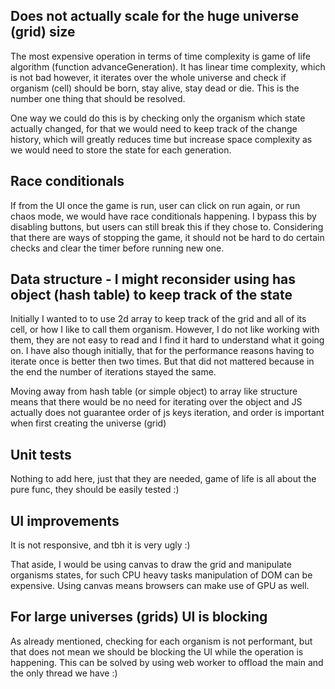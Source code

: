  ## Does not actually scale for the huge universe (grid) size 
 
The most expensive operation in terms of time complexity is game of life algorithm (function advanceGeneration).
It has linear time complexity, which is not bad however, it iterates over the whole universe and check if organism (cell) should be born, stay alive, stay dead or die. This is the number one thing that should be resolved. 

One way we could do this is by checking only the organism which state actually changed, for that we would need to keep track of the change history, which will greatly reduces time but increase space complexity as we would need to store the state for each generation.

## Race conditionals
If from the UI once the game is run, user can click on run again, or run chaos mode, we would have race conditionals happening. I bypass this by disabling buttons, but users can still break this if they chose to. Considering that there are ways of stopping the game, it should not be hard to do certain checks and clear the timer before running new one.

## Data structure - I might reconsider using has object (hash table) to keep track of the state

Initially I wanted to to use 2d array to keep track of the grid and all of its cell, or how I like to call them organism. However, I do not like working with them, they are not easy to read and I find it hard to understand what it going on. I have also though initially, that for the performance reasons having to iterate once is better then two times. But that did not mattered because in the end the number of iterations stayed the same.

Moving away from hash table (or simple object) to array like structure means that there would be no need for iterating over the object and JS actually does not guarantee order of js keys iteration, and order is important when first creating the universe (grid)

## Unit tests

Nothing to add here, just that they are needed, game of life is all about the pure func, they should be easily tested :)

## UI improvements

It is not responsive, and tbh it is very ugly :)

That aside, I would be using canvas to draw the grid and manipulate organisms states, for such CPU heavy tasks manipulation of DOM can be expensive. Using canvas means browsers can make use of GPU as well.

## For large universes (grids) UI is blocking

As already mentioned, checking for each organism is not performant, but that does not mean we should be blocking the UI while the operation is happening. This can be solved by using web worker to offload the main and the only thread we have :)